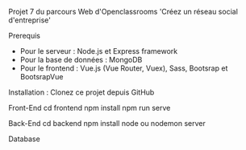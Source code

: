 Projet 7 du parcours Web d'Openclassrooms 'Créez un réseau social d'entreprise'

Prerequis

- Pour le serveur : Node.js et Express framework
- Pour la base de données : MongoDB
- Pour le frontend : Vue.js (Vue Router, Vuex), Sass, Bootsrap et BootsrapVue

Installation :
Clonez ce projet depuis GitHub

Front-End
cd frontend
npm install
npm run serve

Back-End
cd backend
npm install
node ou nodemon server

Database
